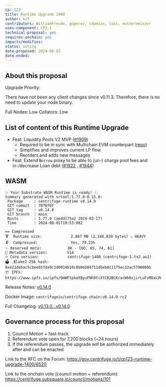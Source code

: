 ```yaml
---
cp: 123
title: Runtime Upgrade 1400
author: k/f
contributors: WilliamFreude, goperez, cdamian, luis, mustermeiszer  
uses-component: CP3.1
technical-proposal: yes
requires-onchain: yes
impacts/modifies: 
status: voting
date-proposed: 2024-08-02
date-ended: 
---
```


## About this proposal

Upgrade Priority:

There have not been any client changes since v0.11.3. Therefore, there is no need to update your node binary.

Full Nodes: Low
Collators: Low
  
## List of content of this Runtime Upgrade

* Feat: Liquidity Pools V2 MVP ([#1909](https://github.com/centrifuge/centrifuge-chain/pull/1909))
  * Required to be in sync with Multichain EVM counterpart ([repo](https://github.com/centrifuge/liquidity-pools))
  * Simplifies and improves current LP flow
  * Reorders and adds new messages
* Feat: Extend `Borrow` proxy to be able to (un-) charge pool fees and in-/decrease Loan debt ([#1922](https://github.com/centrifuge/centrifuge-chain/pull/1922) , [#1944](https://github.com/centrifuge/centrifuge-chain/pull/1944))

## WASM

```
✨ Your Substrate WASM Runtime is ready! ✨
Summary generated with srtool:1.77.0-0.15.0:
 Package     : centrifuge-runtime v0.14.0
 GIT commit  : 7070f0f
 GIT tag     : v0.14.0
 GIT branch  : main
 Rustc       : 1.77.0 (aedd173a2 2024-03-17)
 Time        : 2024-08-01T19:53:08Z

== Compressed
🏋️  Runtime size:             2.087 MB (2,188,839 bytes) ⚠️ HEAVY
🗜  Compressed:               Yes, 79.23%
✨ Reserved meta:            OK - [6D, 65, 74, 61]
🎁 Metadata version:         V14
🔥 Core version:             centrifuge-1400 (centrifuge-1.tx2.au1)
🗳️  Blake2-256 hash:          0xe21debac5cbee657da9c1d0014b10c8b0eb84711dbeb8c1175ec32ac5790060b
📦 IPFS:                     https://www.ipfs.io/ipfs/QmWFtpkaX8yuFNh9tcXtC82BCKracWb6xjirLuFvMDxLVW
```

Release Notes: [v0.14.0](https://github.com/centrifuge/centrifuge-chain/releases/tag/v0.14.0)

Docker Image: `centrifugeio/centrifuge-chain:v0.14.0-rc2`

Full Changelog: [v0.13.0...v0.14.0](https://github.com/centrifuge/centrifuge-chain/compare/v0.13.0...v0.14.0)

## Governance process for this proposal

1. Council Motion + fast-track 
2. Referendum vote open for 7,200 blocks (~24 hours)
3. If the referendum passes, the upgrade will be authorized immediately after and can be enacted


Link to the RFC on the Forum: https://gov.centrifuge.io/t/cp123-runtime-upgrade-1400/6520

Link to the onchain vote (council motion + referendum): https://centrifuge.subsquare.io/council/motions/101